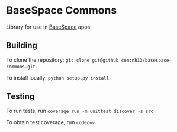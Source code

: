 # BaseSpace Commons

Library for use in [BaseSpace](https://basespace.illumina.com) apps.

## Building

To clone the repository: `git clone git@github.com:nh13/basespace-commons.git`.

To install locally: `python setup.py install`.

## Testing

To run tests, run `coverage run -m unittest discover -s src`

To obtain test coverage, run `codecov`.
